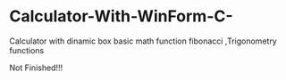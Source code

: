 # Calculator-With-WinForm-C-

Calculator with dinamic box
basic math function
fibonacci ,Trigonometry functions



Not Finished!!!
